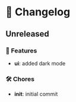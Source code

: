 # 📜 Changelog

## Unreleased

### 🚀 Features
- **ui**: added dark mode

### 🛠 Chores
- **init**: initial commit

